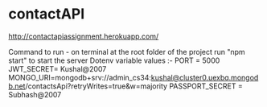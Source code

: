 # contactAPI 


http://contactapiassignment.herokuapp.com/


 Command to run - on terminal at the root folder of the project run "npm start" to start the server 
 Dotenv variable values :- 
 PORT = 5000
JWT_SECRET= Kushal@2007
MONGO_URI=mongodb+srv://admin_cs34:kushal@cluster0.uexbq.mongodb.net/contactsApi?retryWrites=true&w=majority 
PASSPORT_SECRET = Subhash@2007
